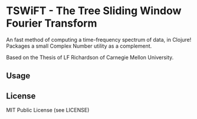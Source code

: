 # TSWiFT - The Tree Sliding Window Fourier Transform

An fast method of computing a time-frequency spectrum of data, in Clojure!
Packages a small Complex Number utility  as a complement.

Based on the Thesis of LF Richardson of Carnegie Mellon University.

## Usage

## License
MIT Public License (see LICENSE)

